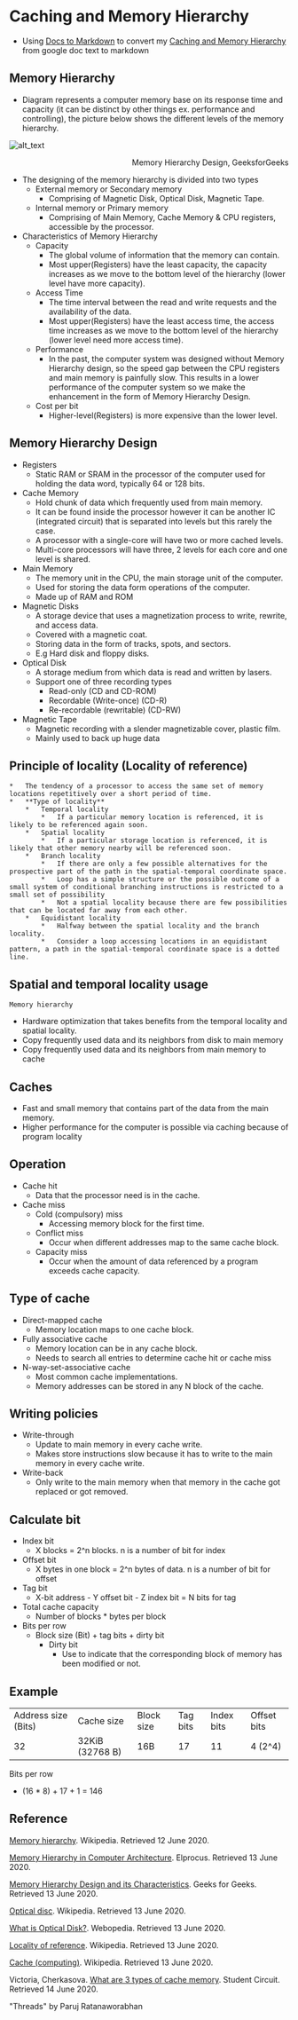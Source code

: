 # Caching and Memory Hierarchy

- Using [Docs to Markdown](https://gsuite.google.com/marketplace/app/docs_to_markdown/700168918607) to convert my [Caching and Memory Hierarchy](https://docs.google.com/document/d/1rRyiuy5fZceq-j0U3dBwTKfgawgnfybv3IB8qS3HnmY/edit?usp=sharing) from google doc text to markdown 

## Memory Hierarchy



*   Diagram represents a computer memory base on its response time and capacity (it can be distinct by other things ex. performance and controlling), the picture below shows the different levels of the memory hierarchy.


![alt_text](https://media.geeksforgeeks.org/wp-content/uploads/Untitled-drawing-4-4.png "image_tooltip")


<p style="text-align: right">
Memory Hierarchy Design, GeeksforGeeks</p>


*   The designing of the memory hierarchy is divided into two types
    *   External memory or Secondary memory
        *   Comprising of Magnetic Disk, Optical Disk, Magnetic Tape.
    *   Internal memory or Primary memory
        *   Comprising of Main Memory, Cache Memory & CPU registers, accessible by the processor. 
*   Characteristics of Memory Hierarchy
    *   Capacity
        *   The global volume of information that the memory can contain.
        *   Most upper(Registers) have the least capacity, the capacity increases as we move to the bottom level of the hierarchy (lower level have more capacity).  
    *   Access Time
        *   The time interval between the read and write requests and the availability of the data.
        *   Most upper(Registers) have the least access time, the access time increases as we move to the bottom level of the hierarchy (lower level need more access time).
    *   Performance
        *   In the past, the computer system was designed without Memory Hierarchy design, so the speed gap between the CPU registers and main memory is painfully slow. This results in a lower performance of the computer system so we make the enhancement in the form of Memory Hierarchy Design.
    *   Cost per bit
        *   Higher-level(Registers) is more expensive than the lower level.


## Memory Hierarchy Design



*   Registers
    *   Static RAM or SRAM in the processor of the computer used for holding the data word, typically 64 or 128 bits.
*   Cache Memory
    *   Hold chunk of data which frequently used from main memory.
    *   It can be found inside the processor however it can be another IC (integrated circuit) that is separated into levels but this rarely the case.
    *   A processor with a single-core will have two or more cached levels.
    *   Multi-core processors will have three, 2 levels for each core and one level is shared.
*   Main Memory
    *   The memory unit in the CPU, the main storage unit of the computer.
    *   Used for storing the data form operations of the computer.
    *   Made up of RAM and ROM
*   Magnetic Disks
    *   A storage device that uses a magnetization process to write, rewrite, and access data.
    *   Covered with a magnetic coat.
    *   Storing data in the form of tracks, spots, and sectors.
    *   E.g Hard disk and floppy disks.
*   Optical Disk
    *   A storage medium from which data is read and written by lasers.
    *   Support one of three recording types
        *   Read-only (CD and CD-ROM)
        *   Recordable (Write-once) (CD-R) 
        *   Re-recordable (rewritable) (CD-RW)
*   Magnetic Tape
    *   Magnetic recording with a slender magnetizable cover, plastic film.
    *   Mainly used to back up huge data


## Principle of locality (Locality of reference)



    *   The tendency of a processor to access the same set of memory locations repetitively over a short period of time.
    *   **Type of locality**
        *   Temporal locality
            *   If a particular memory location is referenced, it is likely to be referenced again soon.
        *   Spatial locality
            *   If a particular storage location is referenced, it is likely that other memory nearby will be referenced soon.
        *   Branch locality
            *   If there are only a few possible alternatives for the prospective part of the path in the spatial-temporal coordinate space.
            *   Loop has a simple structure or the possible outcome of a small system of conditional branching instructions is restricted to a small set of possibility
            *   Not a spatial locality because there are few possibilities that can be located far away from each other.
        *   Equidistant locality
            *   Halfway between the spatial locality and the branch locality.
            *   Consider a loop accessing locations in an equidistant pattern, a path in the spatial-temporal coordinate space is a dotted line.


## Spatial and temporal locality usage

	Memory hierarchy



*   Hardware optimization that takes benefits from the temporal locality and spatial locality.
*   Copy frequently used data and its neighbors from disk to main memory
*   Copy frequently used data and its neighbors from main memory to cache


## Caches



*   Fast and small memory that contains part of the data from the main memory.
*   Higher performance for the computer is possible via caching because of program locality


## Operation



*   Cache hit
    *   Data that the processor need is in the cache.
*   Cache miss
    *   Cold (compulsory) miss
        *   Accessing memory block for the first time.
    *   Conflict miss
        *   Occur when different addresses map to the same cache block.
    *   Capacity miss
        *   Occur when the amount of data referenced by a program exceeds cache capacity.


## Type of cache



*   Direct-mapped cache
    *   Memory location maps to one cache block.
*   Fully associative cache
    *   Memory location can be in any cache block.
    *   Needs to search all entries to determine cache hit or cache miss
*   N-way-set-associative cache
    *   Most common cache implementations.
    *   Memory addresses can be stored in any N block of the cache.


## Writing policies



*   Write-through
    *   Update to main memory in every cache write.
    *   Makes store instructions slow because it has to write to the main memory in every cache write.
*   Write-back
    *   Only write to the main memory when that memory in the cache got replaced or got removed.


## Calculate bit



*   Index bit
    *   X blocks = 2^n blocks. n is a number of bit for index
*   Offset bit
    *   X bytes in one block = 2^n bytes of data. n is a number of bit for offset
*   Tag bit
    *   X-bit address - Y offset bit - Z index bit = N bits for tag
*   Total cache capacity
    *   Number of blocks * bytes per block
*   Bits per row
    *   Block size (Bit) + tag bits + dirty bit
        *   Dirty bit
            *   Use to indicate that the corresponding block of memory has been modified or not.


## Example


<table>
  <tr>
   <td>Address size (Bits)
   </td>
   <td>Cache size
   </td>
   <td>Block size
   </td>
   <td>Tag bits
   </td>
   <td>Index bits
   </td>
   <td>Offset bits
   </td>
  </tr>
  <tr>
   <td>32
   </td>
   <td>32KiB (32768 B)
   </td>
   <td>16B
   </td>
   <td>17
   </td>
   <td>11
   </td>
   <td>4 (2^4) 
   </td>
  </tr>
</table>


Bits per row



*   (16 * 8) + 17 + 1 = 146


## Reference

[Memory hierarchy](https://en.wikipedia.org/wiki/Memory_hierarchy). Wikipedia. Retrieved 12 June 2020.

[Memory Hierarchy in Computer Architecture](https://www.elprocus.com/memory-hierarchy-in-computer-architecture/). Elprocus. Retrieved 13 June 2020.

[Memory Hierarchy Design and its Characteristics](https://www.geeksforgeeks.org/memory-hierarchy-design-and-its-characteristics/). Geeks for Geeks. Retrieved 13 June 2020.

[Optical disc](https://en.wikipedia.org/wiki/Optical_disc). Wikipedia. Retrieved 13 June 2020.

[What is Optical Disk?](https://www.webopedia.com/TERM/O/optical_disk.html). Webopedia. Retrieved 13 June 2020.

[Locality of reference](https://en.wikipedia.org/wiki/Locality_of_reference#:~:text=In%20computer%20science%2C%20locality%20of,a%20short%20period%20of%20time.&text=Locality%20is%20a%20type%20of%20predictable%20behavior%20that%20occurs%20in%20computer%20systems.). Wikipedia. Retrieved 13 June 2020.

[Cache (computing)](https://en.wikipedia.org/wiki/Cache_(computing)). Wikipedia. Retrieved 13 June 2020.

Victoria, Cherkasova. [What are 3 types of cache memory](https://www.student-circuit.com/learning/year3/embedded-systems/what-are-three-types-of-cache-memory/). Student Circuit. Retrieved 14 June 2020.

"Threads" by Paruj Ratanaworabhan